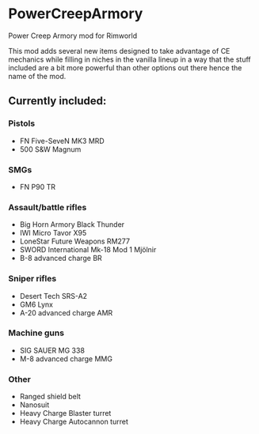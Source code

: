 # PowerCreepArmory
Power Creep Armory mod for Rimworld

This mod adds several new items designed to take advantage of CE mechanics while filling in niches in the vanilla lineup in a way that the stuff included are a bit more powerful than other options out there hence the name of the mod.

## Currently included:
### Pistols
- FN Five-SeveN MK3 MRD
- 500 S&W Magnum
### SMGs
- FN P90 TR
### Assault/battle rifles
- Big Horn Armory Black Thunder
- IWI Micro Tavor X95
- LoneStar Future Weapons RM277
- SWORD International Mk-18 Mod 1 Mjölnir
- B-8 advanced charge BR
### Sniper rifles
- Desert Tech SRS-A2
- GM6 Lynx
- A-20 advanced charge AMR
### Machine guns
- SIG SAUER MG 338
- M-8 advanced charge MMG
### Other
- Ranged shield belt
- Nanosuit
- Heavy Charge Blaster turret
- Heavy Charge Autocannon turret
